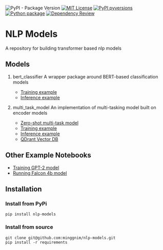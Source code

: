 ![PyPI - Package Version](https://img.shields.io/pypi/v/nlp-models?logo=pypi&style=flat&color=blue)
<a href="https://github.com/minggnim/nlp-models/blob/master/LICENSE"><img src="https://img.shields.io/badge/License-MIT-blue" alt="MIT License"></a>
[![PyPI pyversions](https://img.shields.io/pypi/pyversions/nlp-models.svg)](https://pypi.python.org/pypi/nlp-models/)
[![Python package](https://github.com/minggnim/nlp-classification-model/actions/workflows/python-package.yml/badge.svg)](https://github.com/minggnim/nlp-classification-model/actions/workflows/python-package.yml)
[![Dependency Review](https://github.com/minggnim/nlp-classification-model/actions/workflows/dependency-review.yml/badge.svg)](https://github.com/minggnim/nlp-classification-model/actions/workflows/dependency-review.yml)

# NLP Models

A repository for building transformer based nlp models

## Models

1. bert_classifier
   A wrapper package around BERT-based classification models
   
   - [Training example](https://github.com/minggnim/nlp-models/blob/master/notebooks/01_a_classification_model_training_example.ipynb)
   - [Inference example](https://github.com/minggnim/nlp-models/blob/master/notebooks/01_b_classification_inference_example.ipynb)
   
3. multi_task_model
   An implementation of multi-tasking model built on encoder models
   
   - [Zero-shot multi-task model](https://github.com/minggnim/nlp-models/blob/master/notebooks/02_a_multitask_model_zeroshot_learning.ipynb)
   - [Training example](https://github.com/minggnim/nlp-models/blob/master/notebooks/02_b_multitask_model_training_example.ipynb)
   - [Inference example](https://github.com/minggnim/nlp-models/blob/master/notebooks/02_c_multitask_model_inference_example.ipynb)
   - [QDrant Vector DB](https://github.com/minggnim/nlp-models/blob/master/notebooks/02_d_qdrant_vector_db.ipynb)

## Other Example Notebooks

- [Training GPT-2 model](https://github.com/minggnim/nlp-models/blob/master/notebooks/03_gpt2_training.ipynb)
- [Running Falcon 4b model](https://github.com/minggnim/nlp-models/blob/master/notebooks/04_falcon_4b.ipynb)

## Installation

### Install from PyPi

```
pip install nlp-models
```

### Install from source

```
git clone git@github.com:minggnim/nlp-models.git
pip install -r requirements
```
